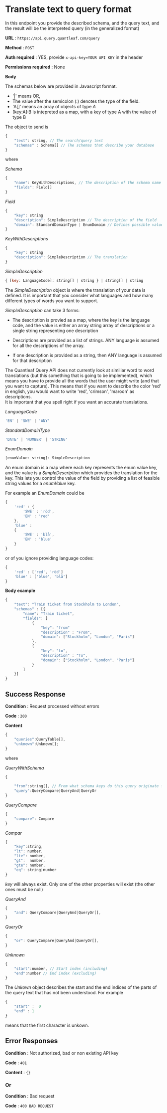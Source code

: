 # Translate text to query format

In this endpoint you provide the described schema, and the query text, and the result will be the interpreted query (in the generalized format)

**URL** : `https://api.query.quantleaf.com/query`

**Method** : `POST`

**Auth required** : YES, provide `x-api-key=YOUR API KEY` in the header

**Permissions required** : None

**Body**

The schemas below are provided in Javascript format. 
- '|' means OR, 
- The value after the semicolon (:) denotes the type of the field.
- 'A[]' means an array of objects of type *A* 
- [key:A]:B is intepreted as a map, with a key of type A with the value of type B


The object to send is

```javascript
{
    "text": string, // The search/query text
    "schemas" : Schema[] // The schemas that describe your database
}
```
where 

*Schema*
```javascript
{
    "name": KeyWithDescriptions, // The description of the schema name
    "fields": Field[] 
}
```

*Field*
```javascript
{
    "key": string
    "description": SimpleDescription // The description of the field 
    "domain": StandardDomainType | EnumDomain // Defines possible values
}
```

*KeyWithDescriptions*
```javascript
{
    "key": string
    "description": SimpleDescription // The translation
}
```

*SimpleDescription*
```javascript
{ [key: LanguageCode]: string[] | string } | string[] | string
```
The *SimpleDescription* object is where the translation of your data is defined. It is important that you consider what languages and how many different types of words you want to support. 

*SimpleDescription* can take 3 forms: 

- The description is provied as a map, where the key is the language code, and the value is either an array string array of descriptions or a single string representing one description

- Descriptions are provided as a list of strings. ANY language is assumed for all the descriptions of the array. 

- If one description is provided as a string, then ANY language is assumed for that description

The Quantleaf Query API does not currently look at similiar word to word translations (but this something that is going to be implemented), which means you have to provide all the words that the user might write (and that you want to capture). This means that if you want to describe the color 'red' in english, you would want to write 'red', 'crimson', 'maroon' as descriptions.  
It is important that you spell right if you want an accurate translations. 

*LanguageCode* 
```javascript
'EN' | 'SWE' | 'ANY' 
```


*StandardDomainType* 
```javascript
'DATE' | 'NUMBER' | 'STRING'
```

*EnumDomain*
```javascript
[enumValue: string]: SimpleDescription
```
An enum domain is a map where each key represents the enum value key, and the value is a *SimpleDescription* which provides the translation for the key. This lets you control the value of the field by providing a list of feasible string values for a *enumValue* key. 

For example an *EnumDomain* could be 
```javascript
{
    'red' : {
        'SWE' : 'röd',
        'EN' : 'red'
    },
    'blue' : 
    {
        'SWE' : 'blå',
        'EN' : 'blue'
    }
}
```

or of you ignore providing language codes: 
```javascript
{
    'red' : ['red', 'röd']
    'blue' : ['blue', 'blå']
}
```


**Body example** 

```javascript
{
    "text": "Train ticket from Stockholm to London", 
    "schemas" : [{
        "name": "Train ticket",
        "fields": [
            {
                "key": "from"
                "description" : "From",
                "domain": ["Stockholm", "London", "Paris"]
            },
            {
                "key": "to",
                "description" : "To",
                "domain": ["Stockholm", "London", "Paris"]
            }
        ]
    }]
}
```

## Success Response

**Condition** : Request processed without errors

**Code** : `200`

**Content**
```javascript
{   
    "queries":QueryTable[],
    "unknown":Unknown[];
}
```
where

*QueryWithSchema*
```javascript
{
        
    "from":string[], // From what schema keys do this query originate from
    "query":QueryCompare|QueryAnd|QueryOr
}
```

*QueryCompare*
```javascript
{
    "compare": Compare
}
```

*Compar* 
```javascript 
{
    "key":string,
    "lt": number,
    "lte": number,
    "gt":  number,
    "gte": number,
    "eq": string|number
} 
```
*key* will always exist. Only one of the other properties will exist (the other ones must be null)

*QueryAnd*
```javascript
{
    "and": QueryCompare|QueryAnd|QueryOr[],
}
```
*QueryOr*
```javascript
{
    "or": QueryCompare|QueryAnd|QueryOr[],
}
```

*Unknown*
```javascript
{
    "start":number, // Start index (including)
    "end":number // End index (excluding)
}
```
The *Unkown* object describes the start and the end indices of the parts of the query text that has not been understood. 
For example 
```javascript
{
    "start" :  0
    "end" : 1
}
```
means that the first character is unkown.


## Error Responses

**Condition** : Not authorized, bad or non existing API key

**Code** : `401`

**Content** : `{}`

### Or

**Condition** : Bad request

**Code** : `400 BAD REQUEST`


